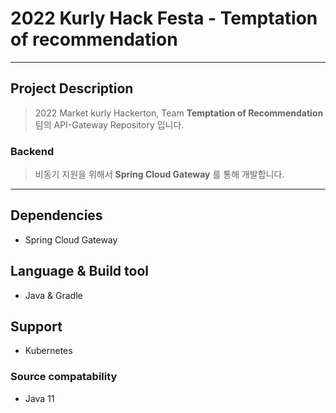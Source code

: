 # 2022 Kurly Hack Festa - Temptation of recommendation 
-----------
## Project Description
> 2022 Market kurly Hackerton, Team **Temptation of Recommendation** 팀의 API-Gateway Repository 입니다.

### Backend
> 비동기 지원을 위해서 **Spring Cloud Gateway** 를 통해 개발합니다.

-----------
## Dependencies
+ Spring Cloud Gateway

## Language & Build tool
+ Java & Gradle

## Support
+ Kubernetes

### Source compatability
+ Java 11
